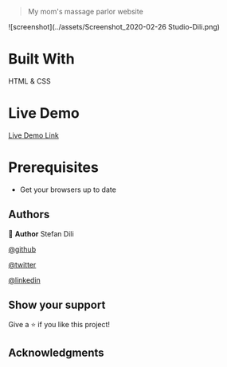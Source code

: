 > My mom's massage parlor website

![screenshot](../assets/Screenshot_2020-02-26 Studio-Dili.png)


# Built With

HTML & CSS


# Live Demo

[Live Demo Link](https://clever-bose-915816.netlify.com/)

# Prerequisites

- Get your browsers up to date


## Authors

👤 **Author**
Stefan Dili

[@github](https://github.com/dili021)

[@twitter](https://twitter.com/dilistefan)

[@linkedin](https://linkedin.com/in/stefan-dili)


## Show your support

Give a ⭐️ if you like this project!

## Acknowledgments



